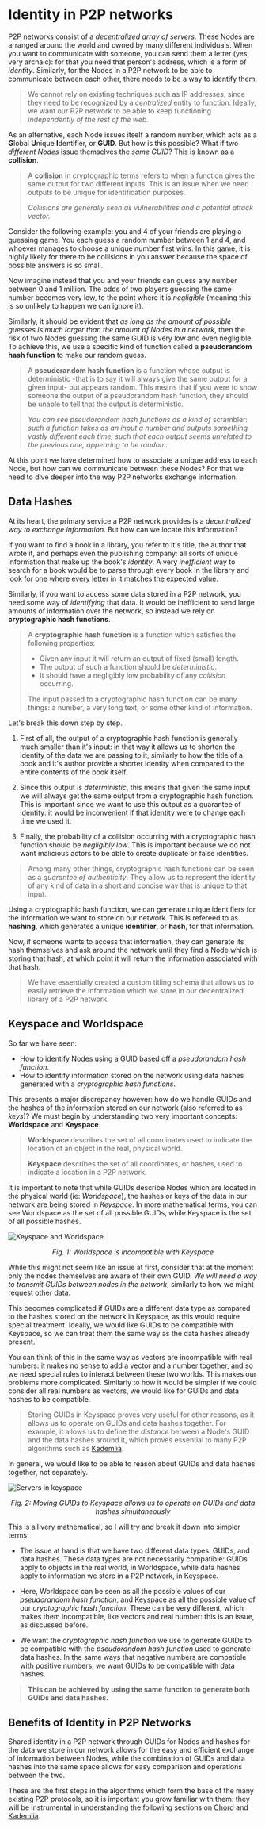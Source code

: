 # Identity in P2P networks

P2P networks consist of a _decentralized array of servers_. These Nodes are arranged around the world and owned by many different individuals. When you want to communicate with someone, you can send them a letter (yes, very archaic): for that you need that person's address, which is a form of _identity_. Similarly, for the Nodes in a P2P network to be able to communicate between each other, there needs to be a way to identify them.

> We cannot rely on existing techniques such as IP addresses, since they need to be recognized by a _centralized_ entity to function. Ideally, we want our P2P network to be able to keep functioning _independently of the rest of the web._

As an alternative, each Node issues itself a random number, which acts as a **G**lobal **U**nique **I**dentifier, or **GUID**. But how is this possible? What if two _different Nodes_ issue themselves the _same GUID_? This is known as a **collision**.

> A **collision** in cryptographic terms refers to when a function gives the same output for two different inputs. This is an issue when we need outputs to be unique for identification purposes.
>
> _Collisions are generally seen as vulnerabilities and a potential attack vector._

Consider the following example: you and 4 of your friends are playing a guessing game. You each guess a random number between 1 and 4, and whoever manages to choose a unique number first wins. In this game, it is highly likely for there to be collisions in you answer because the space of possible answers is so small.

Now imagine instead that you and your friends can guess any number between 0 and 1 million. The odds of two players guessing the same number becomes very low, to the point where it is _negligible_ (meaning this is so unlikely to happen we can ignore it).

Similarly, it should be evident that _as long as the amount of possible guesses is much larger than the amount of Nodes in a network_, then the risk of two Nodes guessing the same GUID is very low and even negligible. To achieve this, we use a specific kind of function called a **pseudorandom hash function** to make our random guess.

> A **pseudorandom hash function** is a function whose output is deterministic -that is to say it will always give the same output for a given input- but appears random. This means that if you were to show someone the output of a pseudorandom hash function, they should be unable to tell that the output is deterministic.
>
> _You can see pseudorandom hash functions as a kind of_ scrambler: _such a function takes as an input a number and outputs something vastly different each time, such that each output seems unrelated to the previous one, appearing to be random._

At this point we have determined how to associate a unique address to each Node, but how can we communicate between these Nodes? For that we need to dive deeper into the way P2P networks exchange information.

## Data Hashes

At its heart, the primary service a P2P network provides is a _decentralized way to exchange information_. But how can we locate this information?

If you want to find a book in a library, you refer to it's title, the author that wrote it, and perhaps even the publishing company: all sorts of unique information that make up the book's _identity_. A very _inefficient_ way to search for a book would be to parse through every book in the library and look for one where every letter in it matches the expected value.

Similarly, if you want to access some data stored in a P2P network, you need some way of _identifying_ that data. It would be inefficient to send large amounts of information over the network, so instead we rely on **cryptographic hash functions**.

> A **cryptographic hash function** is a function which satisfies the following properties:
>
> - Given any input it will return an output of fixed (small) length.
> - The output of such a function should be _deterministic_.
> - It should have a negligibly low probability of any _collision_ occurring.
>
> The input passed to a cryptographic hash function can be many things: a number, a very long text, or some other kind of information.

Let's break this down step by step.

1. First of all, the output of a cryptographic hash function is generally much smaller than it's input: in that way it allows us to shorten the identity of the data we are passing to it, similarly to how the title of a book and it's author provide a shorter identity when compared to the entire contents of the book itself.

2. Since this output is _deterministic_, this means that given the same input we will always get the same output from a cryptographic hash function. This is important since we want to use this output as a guarantee of identity: it would be inconvenient if that identity were to change each time we used it.

3. Finally, the probability of a collision occurring with a cryptographic hash function should be _negligibly low_. This is important because we do not want malicious actors to be able to create duplicate or false identities.

> Among many other things, cryptographic hash functions can be seen as a _guarantee of authenticity_. They allow us to represent the identity of any kind of data in a short and concise way that is unique to that input.

Using a cryptographic hash function, we can generate unique identifiers for the information we want to store on our network. This is refereed to as **hashing**, which generates a unique **identifier**, or **hash**, for that information.

Now, if someone wants to access that information, they can generate its hash themselves and ask around the network until they find a Node which is storing that hash, at which point it will return the information associated with that hash.

> We have essentially created a custom titling schema that allows us to easily retrieve the information which we store in our decentralized library of a P2P network.

## Keyspace and Worldspace

So far we have seen:

- How to identify Nodes using a GUID based off a _pseudorandom hash function_.
- How to identify information stored on the network using data hashes generated with a _cryptographic hash functions_.

This presents a major discrepancy however: how do we handle GUIDs and the hashes of the information stored on our network (also referred to as _keys_)? We must begin by understanding two very important concepts: **Worldspace** and **Keyspace**.

> **Worldspace** describes the set of all coordinates used to indicate the location of an object in the real, physical world.
> 
> **Keyspace** describes the set of all coordinates, or hashes, used to indicate a location in a P2P network.

It is important to note that while GUIDs describe Nodes which are located in the physical world (ie: _Worldspace_), the hashes or keys of the data in our network are being stored in _Keyspace_. In more mathematical terms, you can see Worldspace as the set of all possible GUIDs, while Keyspace is the set of all possible hashes.

![Keyspace and Worldspace](./res/vector/p2p/keyspace1.png)

<div style="text-align: center;">

_Fig. 1: Worldspace is incompatible with Keyspace_

</div>

While this might not seem like an issue at first, consider that at the moment only the nodes themselves are aware of their own GUID. _We will need a way to transmit GUIDs between nodes in the network_, similarly to how we might request other data.

This becomes complicated if GUIDs are a different data type as compared to the hashes stored on the network in Keyspace, as this would require special treatment. Ideally, we would like GUIDs to be compatible with Keyspace, so we can treat them the same way as the data hashes already present.

You can think of this in the same way as vectors are incompatible with real numbers: it makes no sense to add a vector and a number together, and so we need special rules to interact between these two worlds. This makes our problems more complicated. Similarly to how it would be simpler if we could consider all real numbers as vectors, we would like for GUIDs and data hashes to be compatible.

> Storing GUIDs in Keyspace proves very useful for other reasons, as it allows us to operate on GUIDs and data hashes together. For example, it allows us to define the _distance_ between a Node's GUID and the data hashes around it, which proves essential to many P2P algorithms such as [Kademlia](./Kademlia.md).

In general, we would like to be able to reason about GUIDs and data hashes together, not separately.

![Servers in keyspace](./res/vector/p2p/keyspace2.png)

<div style="text-align: center;">

_Fig. 2: Moving GUIDs to Keyspace allows us to operate on GUIDs and data hashes simultaneously_

</div>

This is all very mathematical, so I will try and break it down into simpler terms:

- The issue at hand is that we have two different data types: GUIDs, and data hashes. These data types are not necessarily compatible: GUIDs apply to objects in the real world, in Worldspace, while data hashes apply to information we store in a P2P network, in Keyspace.

- Here, Worldspace can be seen as all the possible values of our _pseudorandom hash function_, and Keyspace as all the possible value of our _cryptographic hash function_. These can be very different, which makes them incompatible, like vectors and real number: this is an issue, as discussed before.

- We want the _cryptographic hash function_ we use to generate GUIDs to be compatible with the _pseudorandom hash function_ used to generate data hashes. In the same ways that negative numbers are compatible with positive numbers, we want GUIDs to be compatible with data hashes. 
> **This can be achieved by using the same function to generate both GUIDs and data hashes.**

## Benefits of Identity in P2P Networks

Shared identity in a P2P network through GUIDs for Nodes and hashes for the data we store in our network allows for the easy and efficient exchange of information between Nodes, while the combination of GUIDs and data hashes into the same space allows for easy comparison and operations between the two.

These are the first steps in the algorithms which form the base of the many existing P2P protocols, so it is important you grow familiar with them: they will be instrumental in understanding the following sections on [Chord](./chord.md) and [Kademlia](./Kademlia.md).
